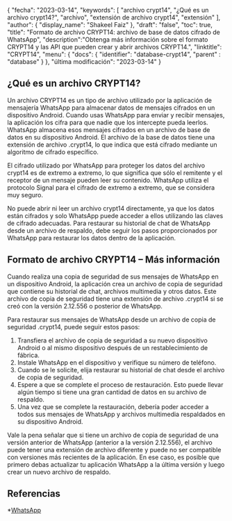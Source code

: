 {
"fecha": "2023-03-14",
  "keywords": [
"archivo crypt14",
"¿Qué es un archivo crypt14?",
"archivo",
"extensión de archivo crypt14",
"extensión"
],
  "author": {
"display_name": "Shakeel Faiz"
},
"draft": "false",
"toc": true,
"title": "Formato de archivo CRYPT14: archivo de base de datos cifrado de WhatsApp",
  "description":"Obtenga más información sobre el formato CRYPT14 y las API que pueden crear y abrir archivos CRYPT14.",
"linktitle": "CRYPT14",
  "menu": {
    "docs": {
      "identifier": "database-crypt14",
"parent" : "database"
}
},
"última modificación": "2023-03-14"
}

## ¿Qué es un archivo CRYPT14?

Un archivo CRYPT14 es un tipo de archivo utilizado por la aplicación de mensajería WhatsApp para almacenar datos de mensajes cifrados en un dispositivo Android. Cuando usas WhatsApp para enviar y recibir mensajes, la aplicación los cifra para que nadie que los intercepte pueda leerlos. WhatsApp almacena esos mensajes cifrados en un archivo de base de datos en su dispositivo Android. El archivo de la base de datos tiene una extensión de archivo .crypt14, lo que indica que está cifrado mediante un algoritmo de cifrado específico.

El cifrado utilizado por WhatsApp para proteger los datos del archivo crypt14 es de extremo a extremo, lo que significa que sólo el remitente y el receptor de un mensaje pueden leer su contenido. WhatsApp utiliza el protocolo Signal para el cifrado de extremo a extremo, que se considera muy seguro.

No puede abrir ni leer un archivo crypt14 directamente, ya que los datos están cifrados y solo WhatsApp puede acceder a ellos utilizando las claves de cifrado adecuadas. Para restaurar su historial de chat de WhatsApp desde un archivo de respaldo, debe seguir los pasos proporcionados por WhatsApp para restaurar los datos dentro de la aplicación.

## Formato de archivo CRYPT14 – Más información

Cuando realiza una copia de seguridad de sus mensajes de WhatsApp en un dispositivo Android, la aplicación crea un archivo de copia de seguridad que contiene su historial de chat, archivos multimedia y otros datos. Este archivo de copia de seguridad tiene una extensión de archivo .crypt14 si se creó con la versión 2.12.556 o posterior de WhatsApp.

Para restaurar sus mensajes de WhatsApp desde un archivo de copia de seguridad .crypt14, puede seguir estos pasos:

1. Transfiera el archivo de copia de seguridad a su nuevo dispositivo Android o al mismo dispositivo después de un restablecimiento de fábrica.
2. Instale WhatsApp en el dispositivo y verifique su número de teléfono.
3. Cuando se le solicite, elija restaurar su historial de chat desde el archivo de copia de seguridad.
4. Espere a que se complete el proceso de restauración. Esto puede llevar algún tiempo si tiene una gran cantidad de datos en su archivo de respaldo.
5. Una vez que se complete la restauración, debería poder acceder a todos sus mensajes de WhatsApp y archivos multimedia respaldados en su dispositivo Android.

Vale la pena señalar que si tiene un archivo de copia de seguridad de una versión anterior de WhatsApp (anterior a la versión 2.12.556), el archivo puede tener una extensión de archivo diferente y puede no ser compatible con versiones más recientes de la aplicación. En ese caso, es posible que primero debas actualizar tu aplicación WhatsApp a la última versión y luego crear un nuevo archivo de respaldo.

## Referencias
*[WhatsApp](https://en.wikipedia.org/wiki/WhatsApp)

